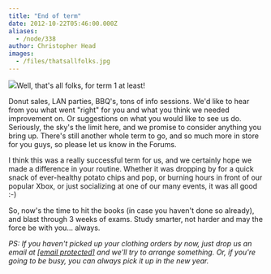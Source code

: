 ```yaml
---
title: "End of term"
date: 2012-10-22T05:46:00.000Z
aliases:
  - /node/338
author: Christopher Head
images:
  - /files/thatsallfolks.jpg
---
```


![](/files/thatsallfolks.jpg)Well, that's all folks, for term 1 at least!

Donut sales, LAN parties, BBQ's, tons of info sessions. We'd like to hear from you what went "right" for you and what you think we needed improvement on. Or suggestions on what you would like to see us do. Seriously, the sky's the limit here, and we promise to consider anything you bring up. There's still another whole term to go, and so much more in store for you guys, so please let us know in the Forums.

I think this was a really successful term for us, and we certainly hope we made a difference in your routine. Whether it was dropping by for a quick snack of ever-healthy potato chips and pop, or burning hours in front of our popular Xbox, or just socializing at one of our many events, it was all good :-)

So, now's the time to hit the books (in case you haven't done so already), and blast through 3 weeks of exams. Study smarter, not harder and may the force be with you... always.

_PS: If you haven't picked up your clothing orders by now, just drop us an email at [\[email protected\]](/cdn-cgi/l/email-protection#fa99898989ba8e929f998f989fd4999b) and we'll try to arrange something. Or, if you're going to be busy, you can always pick it up in the new year._
